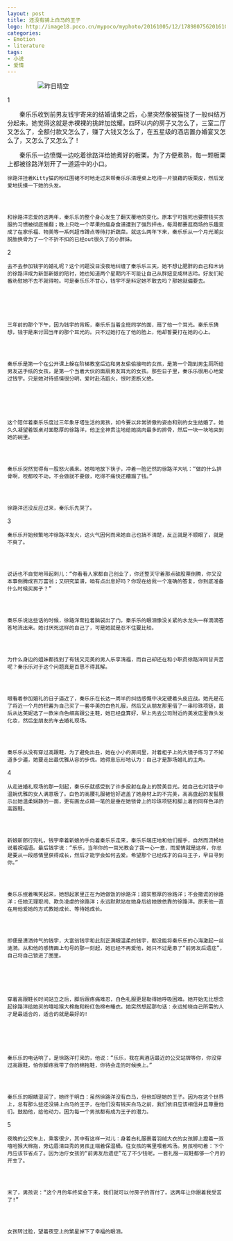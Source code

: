 ```yaml
---
layout: post
title: 还没有骑上白马的王子
logo: http://image18.poco.cn/mypoco/myphoto/20161005/12/17898075620161005122033063.png
categories:
- Emotion
- literature
tags:
- 小说
- 爱情
---
```




　　　　　![昨日晴空](http://image16.poco.cn/mypoco/myphoto/20160417/21/17898075620160417211000081.jpg)





1




　　秦乐乐收到前男友钱宇寄来的结婚请柬之后，心里突然像被猫挠了一般纠结万分起来。她觉得这就是赤裸裸的挑衅加炫耀。四环以内的房子又怎么了，三室二厅又怎么了，全额付款又怎么了，赚了大钱又怎么了，在五星级的酒店置办婚宴又怎么了，又怎么了又怎么了！



　　秦乐乐一边愤慨一边吃着徐路洋给她煮好的板栗。为了方便煮熟，每一颗板栗上都被徐路洋划开了一道适中的小口。




    徐路洋挂着Kitty猫的粉红围裙不时地走过来帮秦乐乐清理桌上吃得一片狼藉的板栗皮，然后宠爱地抚摸一下她的头发。




    和徐路洋恋爱的这两年，秦乐乐的整个身心发生了翻天覆地的变化。原本宁可饿死也要攒钱买衣服的习惯被彻底推翻；晚上只吃一个苹果的瘦身食谱遭到了强烈抨击，每周都要逛商场的乐趣变成了在家乐福、物美等一系列超市蹲点等待打折蔬菜。就这么两年下来，秦乐乐从一个月光潮女脱胎换骨为了一个不折不扣的已经out很久了的小胖妹。





2






    去不去参加钱宇的婚礼呢？这个问题没日没夜地纠缠了秦乐乐三天。她不想让肥胖的自己和木讷的徐路洋成为新郎新娘的陪衬，她也知道两个星期内不可能让自己从胖妞变成林志玲。好友们轮番劝慰她不去不就得啦。可是秦乐乐不甘心，钱宇不是料定她不敢去吗？那她就偏要去。






    三年前的那个下午，因为钱宇的背叛，秦乐乐当着全班同学的面，扇了他一个耳光。秦乐乐猜想，钱宇是来讨回当年的那个耳光的。只不过她打在了他的脸上，他却誓要打在她的心上。




    秦乐乐是第一个在公开课上躲在阶梯教室后边和男友偷偷接吻的女孩，是第一个跑到男生厕所给男友送手纸的女孩，是第一个当着大伙的面扇男友耳光的女孩。那些日子里，秦乐乐很用心地爱过钱宇。只是她对待感情很分明，爱时赴汤蹈火，恨时恩断义绝。






    这个陪伴着秦乐乐度过三年象牙塔生活的男孩，如今要以非常骄傲的姿态和别的女生结婚了。她久久凝望着饭桌对面憨厚的徐路洋，他正全神贯注地给她挑肉最多的排骨，然后一块一块地夹到她的碗里。




    秦乐乐突然觉得有一股怒火袭来。她啪地放下筷子，冲着一脸茫然的徐路洋大吼：“做的什么排骨啊，咬都咬不动，不会做就不要做，吃得不痛快还糟蹋了钱。”




    徐路洋还没反应过来，秦乐乐先哭了。




3




    秦乐乐开始频繁地冲徐路洋发火，这火气因何而来她自己也搞不清楚，反正就是不顺眼了，就是不爽了。




    说话也不自觉地带起刺儿：“你看看人家都自己创业了，你还整天守着那点破股票倒腾，你又没本事倒腾成百万富翁；又研究菜谱，咱有点出息好吗？你现在给我一个准确的答复，你到底准备什么时候买房子？”




    秦乐乐说这些话的时候，徐路洋耷拉着脑袋出了门。秦乐乐的眼泪像没关紧的水龙头一样滴滴答答地流出来。她讨厌死这样的自己了，可是她就是忍不住要比较。




    为什么身边的姐妹都找到了有钱又完美的男人乐享清福，而自己却还在和小职员徐路洋同甘共苦呢？秦乐乐对于这个问题真是百思不得其解。




    眼看着参加婚礼的日子逼近了，秦乐乐在长达一周半的纠结感慨中决定硬着头皮应战。她先是花了将近一个月的积蓄为自己买了一套华美的白色礼服，然后又从朋友那里借了一串珍珠项链，最后从达芙妮选了一款米白色细高跟公主鞋，她已经盘算好，早上先去公司附近的美发店里做头发化妆，然后坐朋友的车去婚礼现场。




    秦乐乐从没有穿过高跟鞋，为了避免出丑，她在小小的房间里，对着柜子上的大镜子练习了不知道多少遍，她要走出最优雅从容的步伐。她得意忘形地认为：自己才是那场婚礼的主角。




4




    从走进婚礼现场的那一刻起，秦乐乐就感受到了许多投射在身上的赞美目光。她自己也对镜子中温婉优雅的女人满意极了。白色的高腰礼服裙恰好遮盖了她身材上的不完美，高高盘起的发髻展示出她温柔娴静的一面，更有画龙点睛一笔的是垂在她锁骨上的珍珠项链和脚上着的同样色泽的高跟鞋。




    新娘新郎行完礼，钱宇牵着新娘的手向着秦乐乐走来，秦乐乐端庄地和他们握手，自然而流畅地说着祝福语。最后钱宇说：“乐乐，当年你的一耳光教会了我一心一意，而爱情就是这样，你总是要从一段感情里获得成长，然后才能学会如何去爱。希望那个已经成才的白马王子，早日寻到你。”




    秦乐乐抿着嘴笑起来，她想起家里正在为她做饭的徐路洋；踏实憨厚的徐路洋；不会撒谎的徐路洋；任她无理取闹、欺负凌虐的徐路洋；永远默默站在她身后给她做依靠的徐路洋。原来他一直在用他爱她的方式教她成长、等待她成长。




    即便是潇洒帅气的钱宇，大富翁钱宇和此刻正满眼温柔的钱宇，都没能将秦乐乐的心海激起一丝涟漪。从和他的感情画上句号的那一刻起，她已经不再爱他，她只不过是患了“前男友后遗症”，自己将自己锁进了圈里。






    穿着高跟鞋长时间站立之后，脚后跟疼痛难忍，白色礼服更是勒得她呼吸困难。她开始无比想念起徐路洋给她买的嘻哈猴大棉拖和粉红色棉布睡衣。她突然想起那句话：永远知晓自己所需的人才是最适合的，适合的就是最好的!






    秦乐乐的电话响了，是徐路洋打来的，他说：“乐乐，我在离酒店最近的公交站牌等你，你没穿过高跟鞋，怕你脚疼我带了你的棉拖鞋，你待会走的时候换上。”




    秦乐乐的眼睛湿润了，她终于明白：虽然徐路洋没有白马，但他却是她的王子。因为在这个世界上，总有那么些还没骑上白马的王子，在他们没有钱买白马之前，我们依旧应该相信并且尊重他们。鼓励他，给他动力。因为每一个男孩都有成为王子的潜力。




5




    夜晚的公交车上，乘客很少，其中有这样一对儿：身着白礼服裹着羽绒大衣的女孩脚上蹬着一双嘻哈猴大棉拖，旁边眉清目秀的男孩正端着保温桶，往女孩的嘴里喂着鸡汤。男孩唠叨着：下个月应该节省点了。因为治疗女孩的“前男友后遗症”花了不少钱呢，一套礼服一双鞋都够一个月的开支了。




    末了，男孩说：“这个月的年终奖金下来，我们就可以付房子的首付了。这两年让你跟着我受苦了!”




    女孩转过脸，望着夜空上的繁星掉下了幸福的眼泪。
    
